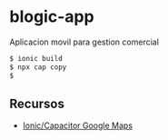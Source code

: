 # blogic-app
Aplicacion movil para gestion comercial


``` bash
$ ionic build
$ npx cap copy
$ 
```


## Recursos
- [Ionic/Capacitor Google Maps](https://www.youtube.com/watch?v=3r6KVnWv_lU&t=684s)